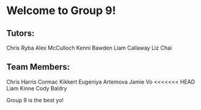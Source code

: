 # Welcome to Group 9!

## Tutors:
Chris Ryba
Alex McCulloch
Kenni Bawden
Liam Callaway
Liz Chai

## Team Members:
Chris Harris
Cormac Kikkert
Eugeniya Artemova
Jamie Vo
<<<<<<< HEAD
Liam Kinne
Cody Baldry




Group 9 is the best yo!
